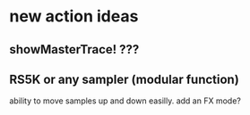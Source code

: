 # new action ideas

## showMasterTrace! ???

## RS5K or any sampler (modular function)

ability to move samples up and down easilly.
add an FX mode?
